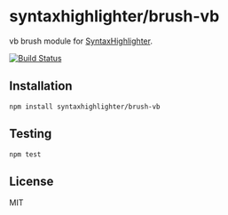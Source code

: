 # syntaxhighlighter/brush-vb

vb brush module for [SyntaxHighlighter](https://github.com/syntaxhighlighter).

[![Build Status](https://travis-ci.org/alexgorbatchev/brush-vb.svg)](https://travis-ci.org/alexgorbatchev/brush-vb)

## Installation

    npm install syntaxhighlighter/brush-vb

## Testing

    npm test

## License

MIT
